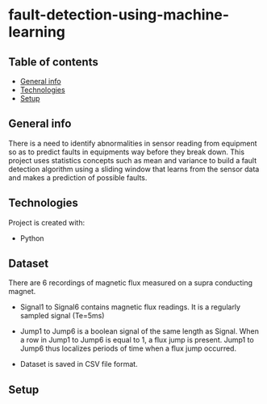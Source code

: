 # fault-detection-using-machine-learning

## Table of contents
* [General info](#general-info)
* [Technologies](#technologies)
* [Setup](#setup)

## General info

There is a need to identify abnormalities in sensor reading from equipment so as to predict faults in equipments way before they break down.
This project uses statistics concepts such as mean and variance to build  a fault detection algorithm using a sliding window that learns from the sensor data and makes 
a prediction of possible faults.

	
## Technologies
Project is created with:
* Python

## Dataset
There are 6 recordings of magnetic flux measured on a supra conducting magnet.

* Signal1 to Signal6 contains magnetic flux readings. It is a regularly sampled signal (Te=5ms)

* Jump1 to Jump6 is a boolean signal of the same length as Signal. When a row in Jump1 to Jump6 is equal to 1, a flux jump is present. 
Jump1 to Jump6 thus localizes periods of time when a flux jump occurred.

* Dataset is saved in CSV file format.


	
## Setup
